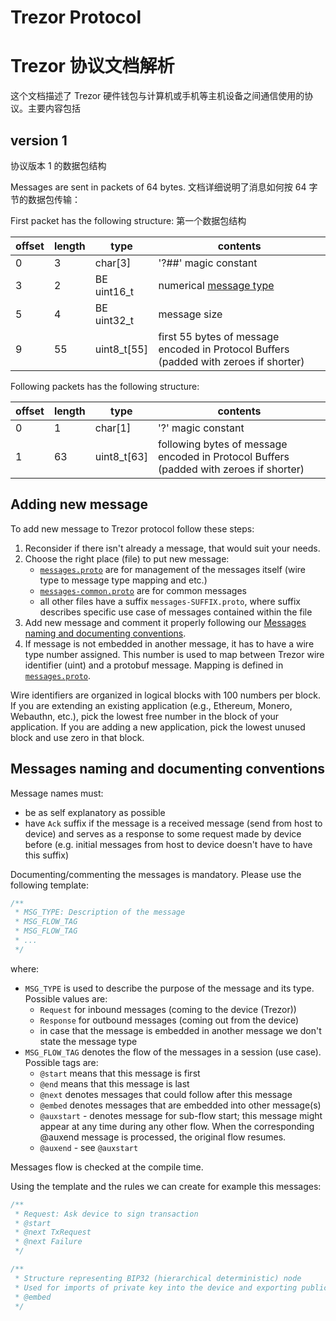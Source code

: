 # Trezor Protocol
# Trezor 协议文档解析
这个文档描述了 Trezor 硬件钱包与计算机或手机等主机设备之间通信使用的协议。主要内容包括

## version 1
协议版本 1 的数据包结构

Messages are sent in packets of 64 bytes.
文档详细说明了消息如何按 64 字节的数据包传输：

First packet has the following structure:
第一个数据包结构

| offset | length | type        | contents                                                                              |
|--------|--------|-------------|---------------------------------------------------------------------------------------|
|      0 |      3 | char[3]     | '?##' magic constant                                                                  |
|      3 |      2 | BE uint16_t | numerical [message type](messages.proto#L76)                                          |
|      5 |      4 | BE uint32_t | message size                                                                          |
|      9 |     55 | uint8_t[55] | first 55 bytes of message encoded in Protocol Buffers (padded with zeroes if shorter) |

Following packets has the following structure:

| offset | length | type        | contents                                                                               |
|--------|--------|-------------|----------------------------------------------------------------------------------------|
|      0 |      1 | char[1]     | '?' magic constant                                                                     |
|      1 |     63 | uint8_t[63] | following bytes of message encoded in Protocol Buffers (padded with zeroes if shorter) |

## Adding new message

To add new message to Trezor protocol follow these steps:
1. Reconsider if there isn't already a message, that would suit your needs.
2. Choose the right place (file) to put new message:
   - [`messages.proto`](messages.proto) are for management of the messages itself (wire type to message type mapping and etc.)
   - [`messages-common.proto`](messages-common.proto) are for common messages
   - all other files have a suffix `messages-SUFFIX.proto`, where suffix describes specific use case of messages contained within the file
3. Add new message and comment it properly following our [Messages naming and documenting conventions](#messages-naming-and-documenting-conventions).
4. If message is not embedded in another message, it has to have a wire type number
   assigned. This number is used to map between Trezor wire identifier (uint) and a
   protobuf message. Mapping is defined in [`messages.proto`](messages.proto#L76).

Wire identifiers are organized in logical blocks with 100 numbers per block. If you are
extending an existing application (e.g., Ethereum, Monero, Webauthn, etc.), pick the
lowest free number in the block of your application. If you are adding a new
application, pick the lowest unused block and use zero in that block.

## Messages naming and documenting conventions
Message names must:
- be as self explanatory as possible
- have `Ack` suffix if the message is a received message (send from host to device) and serves as a response to some request made by device before
(e.g. initial messages from host to device doesn't have to have this suffix)

Documenting/commenting the messages is mandatory. Please use the following template:
```protobuf
/**
 * MSG_TYPE: Description of the message
 * MSG_FLOW_TAG
 * MSG_FLOW_TAG
 * ...
 */
```
where:
- `MSG_TYPE` is used to describe the purpose of the message and its type. Possible values are:
  - `Request` for inbound messages (coming to the device (Trezor))
  - `Response` for outbound messages (coming out from the device)
  - in case that the message is embedded in another message we don't state the message type
- `MSG_FLOW_TAG` denotes the flow of the messages in a session (use case). Possible tags are:
  - `@start` means that this message is first
  - `@end` means that this message is last
  - `@next` denotes messages that could follow after this message
  - `@embed` denotes messages that are embedded into other message(s)
  - `@auxstart` - denotes message for sub-flow start; this message might appear at any time
during any other flow. When the corresponding @auxend message is processed, the original
flow resumes.
  - `@auxend` - see `@auxstart`

Messages flow is checked at the compile time.

Using the template and the rules we can create for example this messages:
```protobuf
/**
 * Request: Ask device to sign transaction
 * @start
 * @next TxRequest
 * @next Failure
 */
```
```protobuf
/**
 * Structure representing BIP32 (hierarchical deterministic) node
 * Used for imports of private key into the device and exporting public key out of device
 * @embed
 */
```
